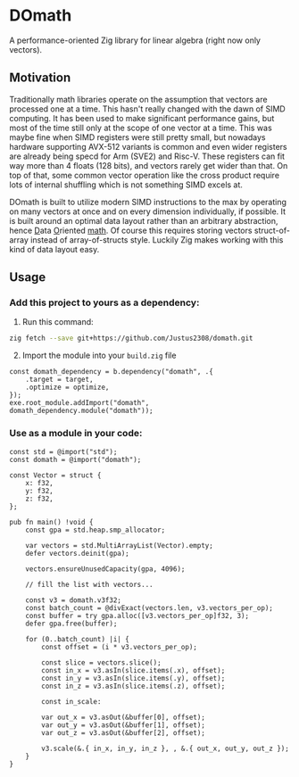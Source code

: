 # DOmath

A performance-oriented Zig library for linear algebra (right now only vectors).

## Motivation

Traditionally math libraries operate on the assumption that vectors are processed one at a time. This hasn't really changed with the dawn of SIMD computing. It has been used to make significant performance gains, but most of the time still only at the scope of one vector at a time. This was maybe fine when SIMD registers were still pretty small, but nowadays hardware supporting AVX-512 variants is common and even wider registers are already being specd for Arm (SVE2) and Risc-V. These registers can fit way more than 4 floats (128 bits), and vectors rarely get wider than that. On top of that, some common vector operation like the cross product require lots of internal shuffling which is not something SIMD excels at.

DOmath is built to utilize modern SIMD instructions to the max by operating on many vectors at once and on every dimension individually, if possible. It is built around an optimal data layout rather than an arbitrary abstraction, hence <ins>D</ins>ata <ins>O</ins>riented <ins>math</ins>.
Of course this requires storing vectors struct-of-array instead of array-of-structs style. Luckily Zig makes working with this kind of data layout easy.

## Usage

### Add this project to yours as a dependency:

1. Run this command:

```sh
zig fetch --save git+https://github.com/Justus2308/domath.git
```

2. Import the module into your `build.zig` file

```zig
const domath_dependency = b.dependency("domath", .{
    .target = target,
    .optimize = optimize,
});
exe.root_module.addImport("domath", domath_dependency.module("domath"));
```

### Use as a module in your code:

```zig
const std = @import("std");
const domath = @import("domath");

const Vector = struct {
	x: f32,
	y: f32,
	z: f32,
};

pub fn main() !void {
	const gpa = std.heap.smp_allocator;

    var vectors = std.MultiArrayList(Vector).empty;
    defer vectors.deinit(gpa);
    
    vectors.ensureUnusedCapacity(gpa, 4096);
    
    // fill the list with vectors...
    
    const v3 = domath.v3f32;
    const batch_count = @divExact(vectors.len, v3.vectors_per_op);
    const buffer = try gpa.alloc([v3.vectors_per_op]f32, 3);
    defer gpa.free(buffer);
    
    for (0..batch_count) |i| {
        const offset = (i * v3.vectors_per_op);
    
        const slice = vectors.slice();
        const in_x = v3.asIn(slice.items(.x), offset);
        const in_y = v3.asIn(slice.items(.y), offset);
        const in_z = v3.asIn(slice.items(.z), offset);
        
        const in_scale:
        
        var out_x = v3.asOut(&buffer[0], offset);
        var out_y = v3.asOut(&buffer[1], offset);
        var out_z = v3.asOut(&buffer[2], offset);
        
        v3.scale(&.{ in_x, in_y, in_z }, , &.{ out_x, out_y, out_z });
    }
}
```

